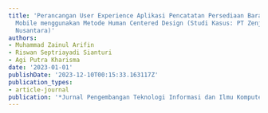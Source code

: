 ```yaml
---
title: 'Perancangan User Experience Aplikasi Pencatatan Persediaan Barang berbasis
  Mobile menggunakan Metode Human Centered Design (Studi Kasus: PT Zenji Elevator
  Nusantara)'
authors:
- Muhammad Zainul Arifin
- Riswan Septriayadi Sianturi
- Agi Putra Kharisma
date: '2023-01-01'
publishDate: '2023-12-10T00:15:33.163117Z'
publication_types:
- article-journal
publication: '*Jurnal Pengembangan Teknologi Informasi dan Ilmu Komputer*'
---
```

